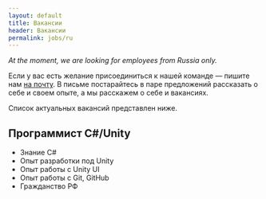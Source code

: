 ```yaml
---
layout: default
title: Вакансии
header: Вакансии
permalink: jobs/ru
---
```


*At the moment, we are looking for employees from Russia only.*

Если у вас есть желание присоединиться к нашей команде — пишите нам <a href="mailto:dev@voxeltycoon.xyz">на почту</a>. В письме постарайтесь в паре предложений рассказать о себе и своем опыте, а мы расскажем о себе и вакансиях.

Список актуальных вакансий представлен ниже.

## Программист C#/Unity

- Знание C#
- Опыт разработки под Unity
- Опыт работы с Unity UI
- Опыт работы с Git, GitHub
- Гражданство РФ
